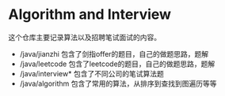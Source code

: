 Algorithm and Interview
========

这个仓库主要记录算法以及招聘笔试面试的内容。

- /java/jianzhi 包含了剑指offer的题目，自己的做题思路，题解
- /java/leetcode 包含了leetcode的题目，自己的做题思路，题解
- /java/interview* 包含了不同公司的笔试算法题
- /java/algorithm 包含了常用的算法，从排序到查找到图遍历等等